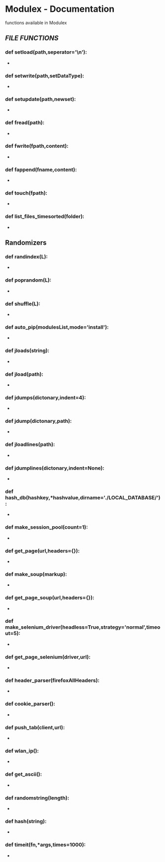 
# Modulex - Documentation

functions available in Modulex

## *FILE FUNCTIONS*

### def setload(path,seperator='\n'):
- 
### def setwrite(path,setDataType):
- 
### def setupdate(path,newset):
- 
### def fread(path):
- 
### def fwrite(fpath,content):
- 
### def fappend(fname,content):
- 
### def touch(fpath):
- 
### def list_files_timesorted(folder):
- 
## Randomizers
### def randindex(L): 
- 
### def poprandom(L):
- 
### def shuffle(L):
- 
### def auto_pip(modulesList,mode='install'):
- 
### def jloads(string):
- 
### def jload(path):
- 
### def jdumps(dictonary,indent=4):
- 
### def jdump(dictonary,path):
- 
### def jloadlines(path):
- 
### def jdumplines(dictonary,indent=None):
- 
### def hash_db(hashkey,\*hashvalue,dirname='./LOCAL_DATABASE/'):
- 
### def make_session_pool(count=1):
- 
### def get_page(url,headers={}):
- 
### def make_soup(markup):
- 
### def get_page_soup(url,headers={}):
- 
### def make_selenium_driver(headless=True,strategy='normal',timeout=5):
- 
### def get_page_selenium(driver,url):
- 
### def header_parser(firefoxAllHeaders):
- 
### def cookie_parser():
- 
### def push_tab(client,url):
- 
### def wlan_ip():
- 
### def get_ascii():
- 
### def randomstring(length):
- 
### def hash(string):
- 
### def timeit(fn,*args,times=1000):
- 
